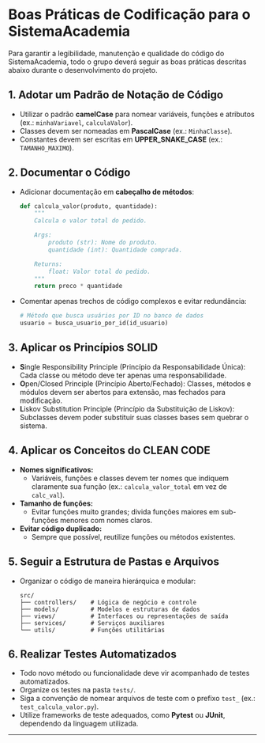 # Boas Práticas de Codificação para o SistemaAcademia

Para garantir a legibilidade, manutenção e qualidade do código do SistemaAcademia, todo o grupo deverá seguir as boas práticas descritas abaixo durante o desenvolvimento do projeto.

## 1. Adotar um Padrão de Notação de Código
- Utilizar o padrão **camelCase** para nomear variáveis, funções e atributos (ex.: `minhaVariavel`, `calculaValor`).
- Classes devem ser nomeadas em **PascalCase** (ex.: `MinhaClasse`).
- Constantes devem ser escritas em **UPPER_SNAKE_CASE** (ex.: `TAMANHO_MAXIMO`).

## 2. Documentar o Código
- Adicionar documentação em **cabeçalho de métodos**:
  ```python
  def calcula_valor(produto, quantidade):
      """
      Calcula o valor total do pedido.

      Args:
          produto (str): Nome do produto.
          quantidade (int): Quantidade comprada.

      Returns:
          float: Valor total do pedido.
      """
      return preco * quantidade
  ```
- Comentar apenas trechos de código complexos e evitar redundância:
  ```python
  # Método que busca usuários por ID no banco de dados
  usuario = busca_usuario_por_id(id_usuario)
  ```

## 3. Aplicar os Princípios SOLID
- **S**ingle Responsibility Principle (Princípio da Responsabilidade Única): Cada classe ou método deve ter apenas uma responsabilidade.
- **O**pen/Closed Principle (Princípio Aberto/Fechado): Classes, métodos e módulos devem ser abertos para extensão, mas fechados para modificação.
- **L**iskov Substitution Principle (Princípio da Substituição de Liskov): Subclasses devem poder substituir suas classes bases sem quebrar o sistema.

## 4. Aplicar os Conceitos do CLEAN CODE
- **Nomes significativos:**
  - Variáveis, funções e classes devem ter nomes que indiquem claramente sua função (ex.: `calcula_valor_total` em vez de `calc_val`).
- **Tamanho de funções:**
  - Evitar funções muito grandes; divida funções maiores em sub-funções menores com nomes claros.
- **Evitar código duplicado:**
  - Sempre que possível, reutilize funções ou métodos existentes.

## 5. Seguir a Estrutura de Pastas e Arquivos
- Organizar o código de maneira hierárquica e modular:
  ```plaintext
  src/
  ├── controllers/    # Lógica de negócio e controle
  ├── models/         # Modelos e estruturas de dados
  ├── views/          # Interfaces ou representações de saída
  ├── services/       # Serviços auxiliares
  └── utils/          # Funções utilitárias
  ```

## 6. Realizar Testes Automatizados
- Todo novo método ou funcionalidade deve vir acompanhado de testes automatizados.
- Organize os testes na pasta `tests/`.
- Siga a convenção de nomear arquivos de teste com o prefixo `test_` (ex.: `test_calcula_valor.py`).
- Utilize frameworks de teste adequados, como **Pytest** ou **JUnit**, dependendo da linguagem utilizada.

---

